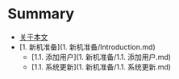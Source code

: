 # Summary

* [关于本文](README.md)
* [1. 新机准备](1. 新机准备/Introduction.md)
  * [1.1. 添加用户](1. 新机准备/1.1. 添加用户.md)
  * [1.1. 系统更新](1. 新机准备/1.1. 系统更新.md)

